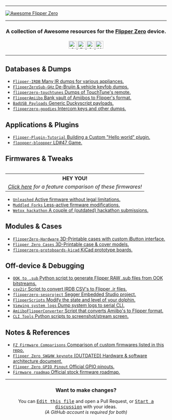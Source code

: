 <hr>
<a href="https://github.com/djsime1/awesome-flipperzero">
  <img src="https://user-images.githubusercontent.com/8518150/158502722-2532719c-a680-4405-b230-d45474a5decd.png" align="center" alt="Awesome Flipper Zero" title="Awesome Flipper Zero">
</a>

<hr>
<h3 align="center">
  A collection of Awesome resources for the <a href="https://flipperzero.one">Flipper Zero</a> device.<br><br>
  <a href="#">
    <img src="https://awesome.re/badge.svg" alt="Awesome" height=24>
    <img src="https://img.shields.io/badge/Powered%20by-Dolphins-blue" alt="Powered by dolphins" height=24>
    <img src="https://img.shields.io/badge/Approved%20by-Lurat-brightgreen" alt="Approved by Lurat" height=24 title="Lurat is my Flipper">
    <img src="https://img.shields.io/badge/Hack-The%20Planet-orange" alt="Hack the planet" height=24>
  </a>
</h3>
<hr>

<!-- DO NOT MODIFY ABOVE -->

## Databases & Dumps
- [`Flipper-IRDB` Many IR dumps for various appliances.](https://github.com/Lucaslhm/Flipper-IRDB)
- [`FlipperZeroSub-GHz` De-Bruijn & vehicle keyfob dumps.](https://github.com/MuddledBox/FlipperZeroSub-GHz)
- [`flipperzero-touchtunes` Dumps of TouchTune's remote.](https://github.com/jimilinuxguy/flipperzero-touchtunes)
- [`FlipperAmiibo` Bank vault of Amiibos to Flipper's format.](https://github.com/Gioman101/FlipperAmiibo)
- [`BadUSB Payloads` Generic Duckyscript payloads.](https://github.com/hak5/usbrubberducky-payloads)
- [`flipperzero-goodies` Intercom keys and other dumps.](https://github.com/wetox-team/flipperzero-goodies)

## Applications & Plugins
- [`Flipper-Plugin-Tutorial` Building a Custom "Hello world" plugin.](https://github.com/DroomOne/Flipper-Plugin-Tutorial)
- [`floopper-bloopper` LD#47 Game.](https://github.com/glitchcore/floopper-bloopper)

## Firmwares & Tweaks

<table align="right">
  <tr><th><strong>HEY YOU!</strong></th></tr>
  <tr><td><em><a href="https://gist.github.com/djsime1/edb8f3a0ab77e563898d1c55f489bf96">Click here</a> for a feature comparison of these firmwares!</em></td></tr>
</table>

- [`Unleashed` Active firmware without legal limitations.](https://github.com/Eng1n33r/flipperzero-firmware)
- [`Muddled Forks` Less-active firmware modifications.](https://github.com/MuddledBox/flipperzero-firmware/tree/muddled_dev)
- [`Wetox hackathon` A couple of (outdated) hackathon submissions.](https://github.com/wetox-team/flipperzero-firmware)

## Modules & Cases
- [`FlipperZero-Hardware` 3D-Printable cases with custom iButton interface.](https://github.com/s0ko1ex/FlipperZero-Hardware)
- [`Flipper Zero Cases` 3D-Printable case & cover models.](https://github.com/MuddledBox/FlipperZeroCases)
- [`flipperzero-protoboards-kicad` KiCad prototype boards.](https://github.com/lomalkin/flipperzero-protoboards-kicad)

## Off-device & Debugging
- [`OOK to .sub` Python script to generate Flipper RAW .sub files from OOK bitstreams.](https://gist.github.com/jinschoi/f39dbd82e4e3d99d32ab6a9b8dfc2f55)
- [`csv2ir` Script to convert IRDB CSV's to Flipper .ir files.](https://github.com/Spexivus/csv2ir)
- [`flipperzero-sesproject` Segger Embedded Studio project.](https://github.com/hedger/flipperzero-sesproject)
- [`FlipperScripts` Modify the state and level of your dolphin.](https://github.com/DroomOne/FlipperScripts)
- [`Viewing system logs` Dump system logs to serial CLI.](https://gist.github.com/jaflo/50c35c46f3ecada7a18c9e5cc203a3f8)
- [`AmiiboFlipperConverter` Script that converts Amiibo's to Flipper format.](https://github.com/Lucaslhm/AmiiboFlipperConverter/)
- [`CLI Tools` Python scripts to screenshot/stream screen.](https://github.com/lomalkin/flipperzero-cli-tools)

## Notes & References
- [`FZ Firmware Comparisons` Comparison of custom firmwares listed in this repo.](https://gist.github.com/djsime1/edb8f3a0ab77e563898d1c55f489bf96)
- [`Flipper Zero SW&HW keynote` (OUTDATED) Hardware & software architecture document.](https://miro.com/app/board/o9J_l1XZfbw=/?moveToWidget=3458764514405659414&cot=14)
- [`Flipper Zero GPIO Pinout` Official GPIO pinouts.](https://miro.com/app/board/uXjVO_LaYYI=/?moveToWidget=3458764522696947614&cot=10)
- [`Firmware roadmap` Official stock firmware roadmap.](https://miro.com/app/board/uXjVO_3D6xU=/?moveToWidget=3458764522498020058&cot=14)

<!-- DO NOT MODIFY BELOW -->

<hr>
<h3 align="center">Want to make changes?</h3>
<div align="center">
  You can <kbd><a href="https://github.com/djsime1/awesome-flipperzero/edit/main/README.md">Edit this file</a></kbd> and open a Pull Request,
  or <kbd><a href="https://github.com/djsime1/awesome-flipperzero/discussions">Start a discussion</a></kbd> with your ideas.<br>
  <em>(A GitHub account is required for both)</em>
</div>
